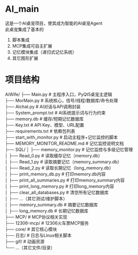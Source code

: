 # AI_main

这是一个AI桌宠项目，使其成为智能的AI桌宠Agent\
此桌宠集成了基本的
1. 脚本集成
2. MCP集成可自主扩展
3. 记忆模块集成（递归式记忆系统）
4. 其它图形扩展

# 项目结构
AiWife/
├── Main.py                # 主程序入口，PyQt5桌宠主逻辑\
├── MorMain.py             # 系统核心，信号/线程/数据库/命令处理\
├── AIchat.py              # AI对话与API调用封装\
├── System_prompt.txt      # AI系统提示词与行为约束\
├── memory.db              # 缓存/短期记忆数据库\
├── Key.txt                # API Key、模型、URL配置\
├── requirements.txt       # 依赖包列表\
├── start_with_monitor.py  # 启动主程序+记忆监控的脚本\
├── MEMORY_MONITOR_README.md # 记忆监控说明文档\
├── SQL/
│   ├── memory_monitor.py      # 记忆监控与多级记忆管理\
│   ├── Read_0.py              # 读取缓存记忆（memory.db）\
│   ├── Read_1.py              # 读取摘要记忆（memory_summary.db）\
│   ├── Read_2.py              # 读取长期记忆（long_memory.db）\
│   ├── print_memory_db.py     # 打印memory.db内容\
│   ├── print_all_summaries.py # 打印memory_summary内容\
│   ├── print_long_memory.py   # 打印long_memory内容\
│   ├── clear_all_databases.py # 清空所有记忆数据库\
│   ├── ...（其它测试/维护脚本）\
│   ├── memory_summary.db      # 摘要记忆数据库\
│   ├── long_memory.db         # 长期记忆数据库\
├── MCP/                   # MCP协议相关实现\
├── 12306-mcp/             # 12306火车票MCP服务\
├── core/                  # 其它核心模块\
├── 日志/                  # 日志与Linux相关脚本\
├── gif/                   # 动画资源\
└── ...（其它文件/目录）
